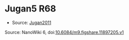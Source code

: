 <a name="material" />

# Jugan5 R68
<script type="application/ld+json">
  {
    "@context": "https://schema.org/",
    "@type": "ChemicalSubstance",
    "@id": "https://egonw.github.io/nanowiki/nanowiki104.html#material",
    "http://purl.org/dc/terms/conformsTo":
      {
        "@type": "CreativeWork",
        "@id": "https://bioschemas.org/profiles/ChemicalSubstance/0.4-RELEASE/"
      },
    "identfier": "104",
    "name": "Jugan5 R68",
    "url": "https://egonw.github.io/nanowiki/nanowiki104.html#material",
    "sameAs": "http://127.0.0.1/mediawiki/index.php/Special:URIResolver/Jugan5_R68"
  }
</script>


* Source: [Jugan2011](Jugan2011.md)


Source: NanoWiki 6, doi:[10.6084/m9.figshare.11897205.v1](https://doi.org/10.6084/m9.figshare.11897205.v1)
